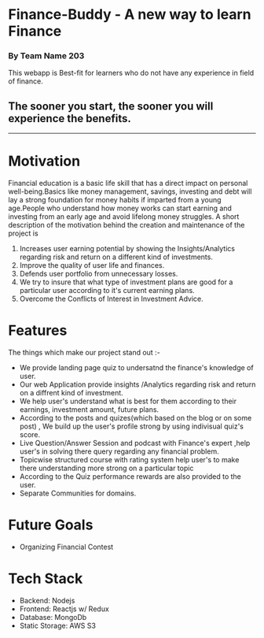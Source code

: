 # Finance-Buddy  - A new way to learn Finance
### By Team Name 203
This webapp is Best-fit for learners who do not have any experience in field of finance.
## **The sooner you start, the sooner you will experience the benefits.**

---

# Motivation

Financial education is a basic life skill that has a direct impact on personal well-being.Basics like money management, savings, investing and debt will lay a strong foundation for money habits if imparted from a young age.People who understand how money works can start earning and investing from an early age and avoid lifelong money struggles.
A short description of the motivation behind the creation and maintenance of the project is 

1. Increases user earning potential by showing the Insights/Analytics regarding risk and return on a different kind of investments.
2. Improve the quality of user life and finances.
3. Defends user portfolio from unnecessary losses.
4. We try to insure that what type of investment plans are good for a particular user according to it's current earning plans.
5. Overcome the Conflicts of Interest in Investment Advice.

# Features

The things which make our project stand out :-  
- We provide landing page quiz to undersatnd the finance's knowledge of user.
- Our web Application provide insights /Analytics regarding risk and return on a diffrent kind of investment.
- We help user's understand what is best for them according to their earnings, investment amount, future plans.
- According to the posts and quizes(which based on the blog or on some post) , We build up the user's profile strong by using indivisual quiz's score.
- Live Question/Answer Session and podcast with Finance's expert ,help user's in solving there query regarding any financial problem.
- Topicwise structured course with rating system help user's to make there understanding more strong on a particular topic
- According to the Quiz performance rewards are also provided to the user.
- Separate Communities for domains.

# Future Goals
- Organizing Financial Contest

# Tech Stack
- Backend: Nodejs
- Frontend: Reactjs w/ Redux
- Database: MongoDb
- Static Storage: AWS S3

